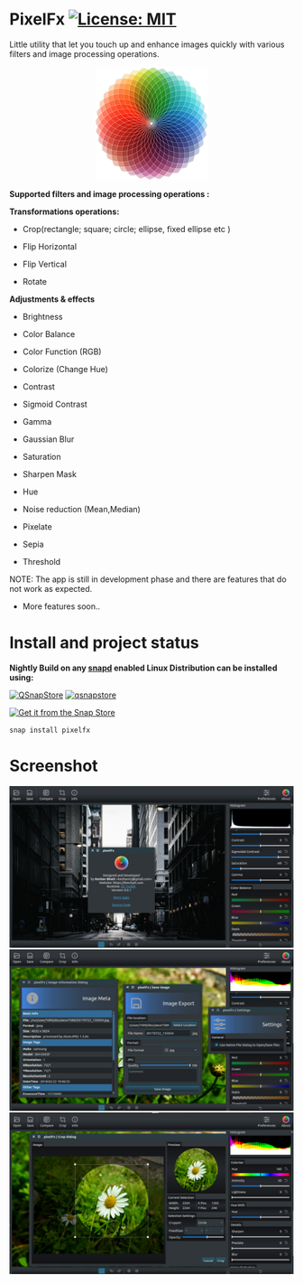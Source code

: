 # PixelFx [![License: MIT](https://img.shields.io/badge/License-MIT-yellow.svg)](https://opensource.org/licenses/MIT)
Little utility that let you touch up and enhance images quickly with various filters and image processing operations.

<p align="center">
  <img width="200" height="200" src="https://raw.githubusercontent.com/keshavbhatt/pixelFx/master/src/icons/app/icon-256.png">
</p>


**Supported filters and image processing operations :**

  
  

**Transformations operations:**

* Crop(rectangle; square; circle; ellipse, fixed ellipse etc )

* Flip Horizontal

* Flip Vertical

* Rotate

  
  

**Adjustments & effects**

* Brightness

* Color Balance

* Color Function (RGB)

* Colorize (Change Hue)

* Contrast

* Sigmoid Contrast

* Gamma

* Gaussian Blur

* Saturation

* Sharpen Mask

* Hue

* Noise reduction (Mean,Median)

* Pixelate

* Sepia

* Threshold

  
  

NOTE: The app is still in development phase and there are features that do not work as expected.
* More features soon..

# Install and project status


﻿**Nightly Build on any [snapd](https://docs.snapcraft.io/installing-snapd) enabled Linux Distribution can be installed using:**

﻿[![QSnapStore](https://snapcraft.io//pixelfx/badge.svg)](https://snapcraft.io/pixelfx) [![qsnapstore](https://snapcraft.io//pixelfx/trending.svg?name=0)](https://snapcraft.io/pixelfx)

[![Get it from the Snap Store](https://snapcraft.io/static/images/badges/en/snap-store-black.svg)](https://snapcraft.io/pixelfx)

    snap install pixelfx


# Screenshot
![PixelFx Application for Linux Desktop](https://github.com/keshavbhatt/pixelfx/blob/main/screenshots/1.jpg?raw=true)
![PixelFx Application for Linux Desktop](https://github.com/keshavbhatt/pixelfx/blob/main/screenshots/2.jpg?raw=true)
![PixelFx Application for Linux Desktop](https://github.com/keshavbhatt/pixelfx/blob/main/screenshots/3.jpg?raw=true)
